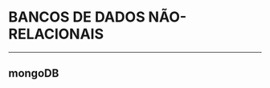 # BANCOS DE DADOS NÃO-RELACIONAIS
---
## mongoDB
<!---
---
## rethinkDB
---
## couchDB
---
## dynamoDB
--->